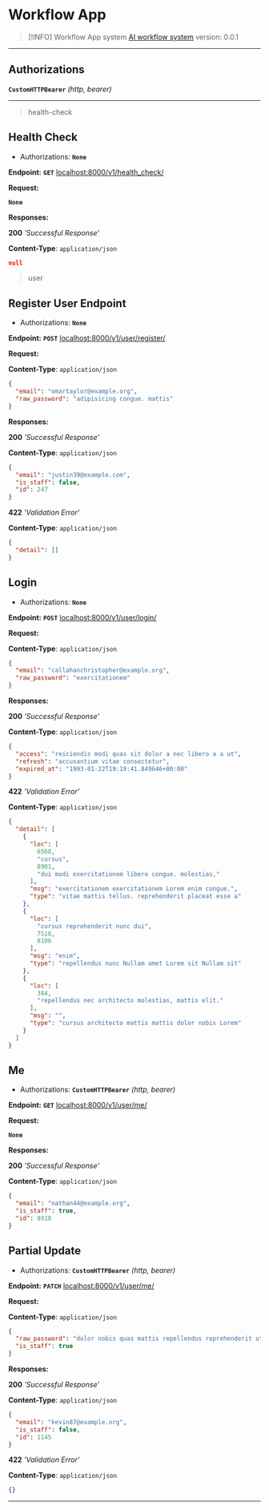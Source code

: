 # Workflow App

> [!INFO] Workflow App system
> [AI workflow system](http://localhost:8000/docs)
> version: 0.0.1

---

## Authorizations

**`CustomHTTPBearer`** _(http, bearer)_

---

> health-check

## Health Check

- Authorizations: **`None`**

**Endpoint:** **`GET`** [localhost:8000/v1/health_check/]()

**Request:** 

**`None`**

**Responses:** 

**200** _'Successful Response'_

**Content-Type**: `application/json`

```json
null
```

> user

## Register User Endpoint

- Authorizations: **`None`**

**Endpoint:** **`POST`** [localhost:8000/v1/user/register/]()

**Request:** 

**Content-Type**: `application/json`

```json
{
  "email": "omartaylor@example.org",
  "raw_password": "adipisicing congue. mattis"
}
```


**Responses:** 

**200** _'Successful Response'_

**Content-Type**: `application/json`

```json
{
  "email": "justin39@example.com",
  "is_staff": false,
  "id": 247
}
```

**422** _'Validation Error'_

**Content-Type**: `application/json`

```json
{
  "detail": []
}
```


## Login

- Authorizations: **`None`**

**Endpoint:** **`POST`** [localhost:8000/v1/user/login/]()

**Request:** 

**Content-Type**: `application/json`

```json
{
  "email": "callahanchristopher@example.org",
  "raw_password": "exercitationem"
}
```


**Responses:** 

**200** _'Successful Response'_

**Content-Type**: `application/json`

```json
{
  "access": "reiciendis modi quas sit dolor a nec libero a a ut",
  "refresh": "accusantium vitae consectetur",
  "expired_at": "1993-01-22T19:19:41.849646+00:00"
}
```

**422** _'Validation Error'_

**Content-Type**: `application/json`

```json
{
  "detail": [
    {
      "loc": [
        6568,
        "cursus",
        8901,
        "dui modi exercitationem libero congue. molestias,"
      ],
      "msg": "exercitationem exercitationem Lorem enim congue.",
      "type": "vitae mattis tellus. reprehenderit placeat esse a"
    },
    {
      "loc": [
        "cursus reprehenderit nunc dui",
        7518,
        8106
      ],
      "msg": "enim",
      "type": "repellendus nunc Nullam amet Lorem sit Nullam sit"
    },
    {
      "loc": [
        384,
        "repellendus nec architecto molestias, mattis elit."
      ],
      "msg": "",
      "type": "cursus architecto mattis mattis dolor nobis Lorem"
    }
  ]
}
```


## Me

- Authorizations: **`CustomHTTPBearer`** _(http, bearer)_

**Endpoint:** **`GET`** [localhost:8000/v1/user/me/]()

**Request:** 

**`None`**

**Responses:** 

**200** _'Successful Response'_

**Content-Type**: `application/json`

```json
{
  "email": "nathan44@example.org",
  "is_staff": true,
  "id": 8918
}
```


## Partial Update

- Authorizations: **`CustomHTTPBearer`** _(http, bearer)_

**Endpoint:** **`PATCH`** [localhost:8000/v1/user/me/]()

**Request:** 

**Content-Type**: `application/json`

```json
{
  "raw_password": "dolor nobis quas mattis repellendus reprehenderit ut Lorem illum ipsum, Lorem ipsum dui culpa! a molestias, Nullam libero architecto reiciendis nunc",
  "is_staff": true
}
```


**Responses:** 

**200** _'Successful Response'_

**Content-Type**: `application/json`

```json
{
  "email": "kevin87@example.org",
  "is_staff": false,
  "id": 1145
}
```

**422** _'Validation Error'_

**Content-Type**: `application/json`

```json
{}
```

---
